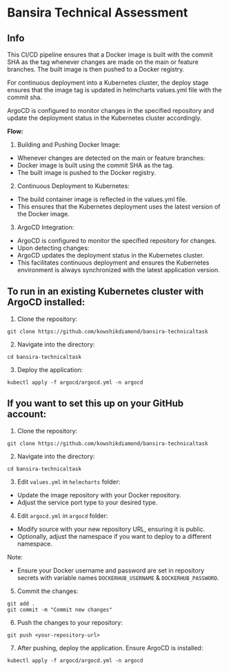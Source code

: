 # Bansira Technical Assessment


## Info
This CI/CD pipeline ensures that a Docker image is built with the commit SHA as the tag whenever changes are made on the main or feature branches. The built image is then pushed to a Docker registry.

For continuous deployment into a Kubernetes cluster, the deploy stage ensures that the image tag is updated in helmcharts values.yml file with the commit sha.

ArgoCD is configured to monitor changes in the specified repository and update the deployment status in the Kubernetes cluster accordingly.

**Flow:**

1. Building and Pushing Docker Image:

- Whenever changes are detected on the main or feature branches:
- Docker image is built using the commit SHA as the tag.
- The built image is pushed to the Docker registry.

2. Continuous Deployment to Kubernetes:

- The build container image is reflected in the values.yml file.
- This ensures that the Kubernetes deployment uses the latest version of the Docker image.

3. ArgoCD Integration:

- ArgoCD is configured to monitor the specified repository for changes.
- Upon detecting changes:
- ArgoCD updates the deployment status in the Kubernetes cluster.
- This facilitates continuous deployment and ensures the Kubernetes environment is always synchronized with the latest application version.

## To run in an existing Kubernetes cluster with ArgoCD installed:

1. Clone the repository:
```
git clone https://github.com/kowshikdiamond/bansira-technicaltask
```

2. Navigate into the directory:
```
cd bansira-technicaltask
```

3. Deploy the application:
```
kubectl apply -f argocd/argocd.yml -n argocd
```

## If you want to set this up on your GitHub account:

1. Clone the repository:
```
git clone https://github.com/kowshikdiamond/bansira-technicaltask
```

2. Navigate into the directory:
```
cd bansira-technicaltask
```

3. Edit `values.yml` in `helmcharts` folder:

- Update the image repository with your Docker repository.
- Adjust the service port type to your desired type.

4. Edit `argocd.yml` in `argocd` folder:

- Modify source with your new repository URL, ensuring it is public.
- Optionally, adjust the namespace if you want to deploy to a different namespace.

Note: 
- Ensure your Docker username and password are set in repository secrets with variable names `DOCKERHUB_USERNAME` & `DOCKERHUB_PASSWORD`.

5. Commit the changes:
```
git add .
git commit -m "Commit new changes"
```

6. Push the changes to your repository:
```
git push <your-repository-url>
```

7. After pushing, deploy the application. Ensure ArgoCD is installed:
```
kubectl apply -f argocd/argocd.yml -n argocd
```
